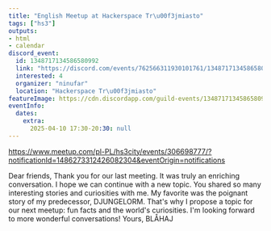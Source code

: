 ```yaml
---
title: "English Meetup at Hackerspace Tr\u00f3jmiasto"
tags: ["hs3"]
outputs:
- html
- calendar
discord_event:
  id: 1348717134586580992
  link: "https://discord.com/events/762566311930101761/1348717134586580992"
  interested: 4
  organizer: "ninufar"
  location: "Hackerspace Tr\u00f3jmiasto"
featureImage: https://cdn.discordapp.com/guild-events/1348717134586580992/10acc8ade735f36fd79f3dcf55f7303c.png?size=1024
eventInfo:
  dates:
    extra:
      2025-04-10 17:30-20:30: null
---
```

https://www.meetup.com/pl-PL/hs3city/events/306698777/?notificationId=1486273312426082304&eventOrigin=notifications

Dear friends, Thank you for our last meeting. It was truly an enriching conversation. I hope we can continue with a new topic. You shared so many interesting stories and curiosities with me. My favorite was the poignant story of my predecessor, DJUNGELORM. That's why I propose a topic for our next meetup: fun facts and the world's curiosities. 
I'm looking forward to more wonderful conversations! Yours, BLÅHAJ
